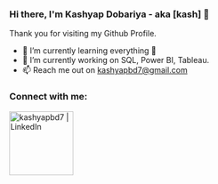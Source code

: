 ### Hi there, I'm Kashyap Dobariya - aka [kash] 👋

Thank you for visiting my Github Profile.

- 🌱 I’m currently learning everything 🤣
- 🌱 I’m currently working on SQL, Power BI, Tableau.
- 📫  Reach me out on kashyapbd7@gmail.com

### Connect with me:

[<img align="left" alt="kashyapbd7 | LinkedIn" width="115px" src="https://img.shields.io/badge/LinkedIn-0077B5?style=for-the-badge&logo=linkedin&logoColor=white" />][linkedin]

<br />



[linkedin]: https://www.linkedin.com/in/kashyap-dobariya/
[email]: kashyapbd7@gmail.com
